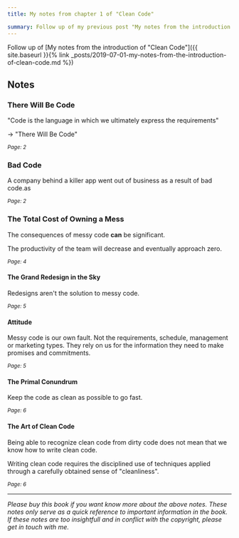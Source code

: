 ```yaml
---
title: My notes from chapter 1 of "Clean Code"

summary: Follow up of my previous post "My notes from the introduction of "Clean Code""
---
```


Follow up of [My notes from the introduction of "Clean Code"]({{ site.baseurl }}{% link _posts/2019-07-01-my-notes-from-the-introduction-of-clean-code.md %})

## Notes

### There Will Be Code

"Code is the language in which we ultimately express the requirements"

-> "There Will Be Code"

<small>_Page: 2_</small>

### Bad Code

A company behind a killer app went out of business as a result of bad code.as

<small>_Page: 2_</small>

### The Total Cost of Owning a Mess

The consequences of messy code **can** be significant.

The productivity of the team will decrease and eventually approach zero.

<small>_Page: 4_</small>

#### The Grand Redesign in the Sky

Redesigns aren't the solution to messy code.

<small>_Page: 5_</small>

#### Attitude

Messy code is our own fault. Not the requirements, schedule, management or marketing types. They rely on us for the information they need to make promises and commitments.

<small>_Page: 5_</small>

#### The Primal Conundrum

Keep the code as clean as possible to go fast.

<small>_Page: 6_</small>

#### The Art of Clean Code

Being able to recognize clean code from dirty code does not mean that we know how to write clean code.

Writing clean code requires the disciplined use of techniques applied through a carefully obtained sense of "cleanliness".

<small>_Page: 6_</small>

---

_Please buy this book if you want know more about the above notes. These notes only serve as a quick reference to important information in the book. If these notes are too insightfull and in conflict with the copyright, please get in touch with me._
